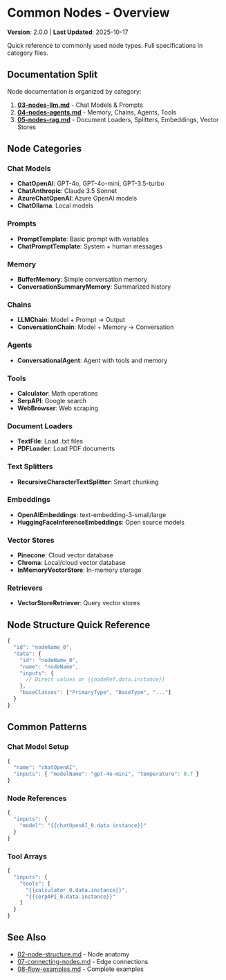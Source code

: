 # Common Nodes - Overview

**Version**: 2.0.0 | **Last Updated**: 2025-10-17

Quick reference to commonly used node types. Full specifications in category files.

## Documentation Split

Node documentation is organized by category:

1. **[03-nodes-llm.md](03-nodes-llm.md)** - Chat Models & Prompts
2. **[04-nodes-agents.md](04-nodes-agents.md)** - Memory, Chains, Agents, Tools
3. **[05-nodes-rag.md](05-nodes-rag.md)** - Document Loaders, Splitters, Embeddings, Vector Stores

## Node Categories

### Chat Models
- **ChatOpenAI**: GPT-4o, GPT-4o-mini, GPT-3.5-turbo
- **ChatAnthropic**: Claude 3.5 Sonnet
- **AzureChatOpenAI**: Azure OpenAI models
- **ChatOllama**: Local models

### Prompts
- **PromptTemplate**: Basic prompt with variables
- **ChatPromptTemplate**: System + human messages

### Memory
- **BufferMemory**: Simple conversation memory
- **ConversationSummaryMemory**: Summarized history

### Chains
- **LLMChain**: Model + Prompt → Output
- **ConversationChain**: Model + Memory → Conversation

### Agents
- **ConversationalAgent**: Agent with tools and memory

### Tools
- **Calculator**: Math operations
- **SerpAPI**: Google search
- **WebBrowser**: Web scraping

### Document Loaders
- **TextFile**: Load .txt files
- **PDFLoader**: Load PDF documents

### Text Splitters
- **RecursiveCharacterTextSplitter**: Smart chunking

### Embeddings
- **OpenAIEmbeddings**: text-embedding-3-small/large
- **HuggingFaceInferenceEmbeddings**: Open source models

### Vector Stores
- **Pinecone**: Cloud vector database
- **Chroma**: Local/cloud vector database
- **InMemoryVectorStore**: In-memory storage

### Retrievers
- **VectorStoreRetriever**: Query vector stores

## Node Structure Quick Reference

```javascript
{
  "id": "nodeName_0",
  "data": {
    "id": "nodeName_0",
    "name": "nodeName",
    "inputs": {
      // Direct values or {{nodeRef.data.instance}}
    },
    "baseClasses": ["PrimaryType", "BaseType", "..."]
  }
}
```

## Common Patterns

### Chat Model Setup
```javascript
{
  "name": "chatOpenAI",
  "inputs": { "modelName": "gpt-4o-mini", "temperature": 0.7 }
}
```

### Node References
```javascript
{
  "inputs": {
    "model": "{{chatOpenAI_0.data.instance}}"
  }
}
```

### Tool Arrays
```javascript
{
  "inputs": {
    "tools": [
      "{{calculator_0.data.instance}}",
      "{{serpAPI_0.data.instance}}"
    ]
  }
}
```

## See Also

- [02-node-structure.md](02-node-structure.md) - Node anatomy
- [07-connecting-nodes.md](07-connecting-nodes.md) - Edge connections
- [08-flow-examples.md](08-flow-examples.md) - Complete examples
